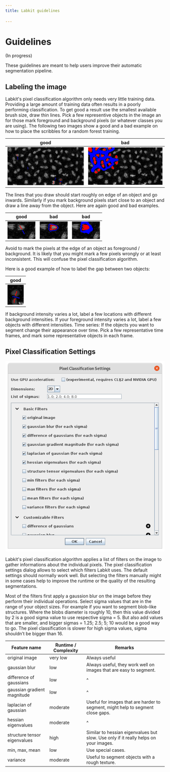 ```yaml
---
title: Labkit guidelines

---
```


# Guidelines

(In progress)

These guidelines are meant to help users improve their automatic segmentation pipeline.

## Labeling the image

Labkit's pixel classification algorithm only needs very little training data.
Providing a large amount of training data often results in a poorly performing classification.
To get good a result use the smallest available brush size, draw thin lines. Pick a few representive objects in the image an for those mark foreground and background pixels (or whatever classes you are using). The following two images show a good and a bad example on how to place the scribbles for a random forest training.

| good | bad |
| ---- | --- |
| <img src="/media/plugins/labkit/labkit-scribble-good.png"/> | <img src="/media/plugins/labkit/labkit-scribble-bad.png"/> |

The lines that you draw should start roughly on edge of an object and go inwards. Similarly if you mark background pixels start close to an object and draw a line away from the object. Here are again good and bad examples. 

| good | bad | bad |
| ---- | --- | --- |
| ![good](/media/plugins/labkit/labkit-scribble-object-good.png) | ![bad](/media/plugins/labkit/labkit-scribble-object-bad.png) | ![bad](/media/plugins/labkit/labkit-scribble-object-bad-2.png) |

Avoid to mark the pixels at the edge of an object as foreground / background. It is likely that you might mark a few pixels wrongly or at least inconsistent. This will confuse the pixel classification algorithm.

Here is a good example of how to label the gap between two objects:

| good |
| ---- |
| ![good](/media/plugins/labkit/labkit-scribble-gap-good.png) |

If background intensity varies a lot, label a few locations with different background intensities.
If your foreground intensity varies a lot, label a few objects with different intensities.
Time series: If the objects you want to segment change their appearance over time. Pick a few representative time frames, and mark some representative objects in each frame.

## Pixel Classification Settings

<img src="/media/plugins/labkit/labkit-pixel-classification-settings.png"/>

Labkit's pixel classification algorithm applies a list of filters on the image to gather informations about the individual pixels.
The pixel classification settings dialog allows to select which filters Labkit uses.
The default settings should normally work well.
But selecting the filters manually might in some cases help to improve the runtime or the quality of the resulting segmentations.

Most of the filters first apply a gaussion blur on the image before they perform their individual operations.
Select sigma values that are in the range of your object sizes. For example if you want to segment blob-like structures. Where the blobs diameter is roughly 10, then this value divided by 2 is a good sigma value to use respective sigma = 5. But also add values that are smaller, and bigger sigmas = 1.25; 2.5; 5; 10 would be a good way to go. The pixel classification is slower for high sigma values, sigma shouldn’t be bigger than 16.

| Feature name          | Runtime / Complexity | Remarks |
| --------------------- | -------------------- | ------- |
| original image        | very low             | Always useful |
| gaussian blur         | low                  | Always useful, they work well on images that are easy to segment. |
| difference of gaussians | low | ^ |
| gaussian gradient magnitude | low | ^ |
| laplacian of gaussian | moderate | Useful for images that are harder to segment, might help to segment close gaps. |
| hessian eigenvalues | moderate | ^ |
| structure tensor eigenvalues | high | Similar to hessian eigenvalues but slow. Use only if it really helps on your images. |
| min, max, mean | low | Use special cases. |
| variance | moderate | Useful to segment objects with a rough texture. |

